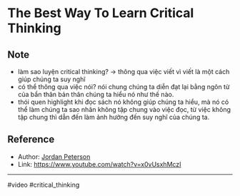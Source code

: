 # The Best Way To Learn Critical Thinking

## Note

- làm sao luyện critical thinking? -> thông qua việc viết vì viết là một cách giúp chúng ta suy nghĩ
- có thể thông qua việc nói? nói chung chúng ta diễn đạt lại bằng ngôn từ của bẩn thân bản thân chúng ta hiểu nó như thế nào.
- thói quen highlight khi đọc sách nó không giúp chúng ta hiểu, mà nó có thể làm chúng ta sao nhãn không tập chung vào việc đọc, từ việc không tập chung thì dẫn đến làm ảnh hưởng đến suy nghĩ của chúng ta.

## Reference

- Author: [Jordan Peterson](20210912164950.md)
- Link: https://www.youtube.com/watch?v=x0vUsxhMczI

---

#video #critical_thinking
